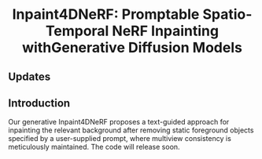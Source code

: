 # <center>Inpaint4DNeRF: Promptable Spatio-Temporal NeRF Inpainting withGenerative Diffusion Models</center>

## Updates

## Introduction
Our generative Inpaint4DNeRF proposes a text-guided approach for inpainting the relevant background after removing static foreground objects specified by a user-supplied prompt, where multiview consistency is meticulously maintained. The code will release soon.
